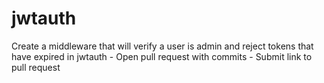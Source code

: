 jwtauth
=======

Create a middleware that will verify a user is admin and reject tokens that have expired in jwtauth  - Open pull request with commits  - Submit link to pull request
